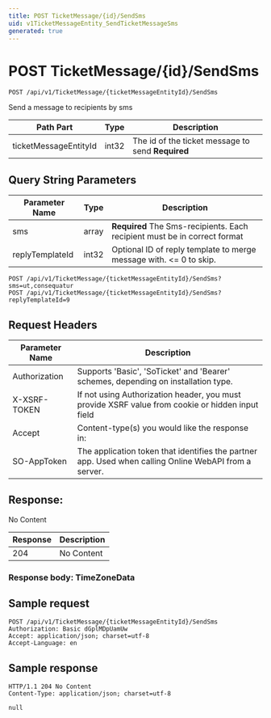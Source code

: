 ```yaml
---
title: POST TicketMessage/{id}/SendSms
uid: v1TicketMessageEntity_SendTicketMessageSms
generated: true
---
```


# POST TicketMessage/{id}/SendSms

```http
POST /api/v1/TicketMessage/{ticketMessageEntityId}/SendSms
```

Send a message to recipients by sms






| Path Part | Type | Description |
|-----------|------|-------------|
| ticketMessageEntityId | int32 | The id of the ticket message to send **Required** |


## Query String Parameters

| Parameter Name | Type |  Description |
|----------------|------|--------------|
| sms | array | **Required** The Sms-recipients. Each recipient must be in correct format |
| replyTemplateId | int32 |  Optional ID of reply template to merge message with. &lt;= 0 to skip. |

```http
POST /api/v1/TicketMessage/{ticketMessageEntityId}/SendSms?sms=ut,consequatur
POST /api/v1/TicketMessage/{ticketMessageEntityId}/SendSms?replyTemplateId=9
```


## Request Headers

| Parameter Name | Description |
|----------------|-------------|
| Authorization  | Supports 'Basic', 'SoTicket' and 'Bearer' schemes, depending on installation type. |
| X-XSRF-TOKEN   | If not using Authorization header, you must provide XSRF value from cookie or hidden input field |
| Accept         | Content-type(s) you would like the response in:  |
| SO-AppToken | The application token that identifies the partner app. Used when calling Online WebAPI from a server. |


## Response:

No Content

| Response | Description |
|----------------|-------------|
| 204 | No Content |

### Response body: TimeZoneData


## Sample request

```http!
POST /api/v1/TicketMessage/{ticketMessageEntityId}/SendSms
Authorization: Basic dGplMDpUamUw
Accept: application/json; charset=utf-8
Accept-Language: en
```

## Sample response

```http_
HTTP/1.1 204 No Content
Content-Type: application/json; charset=utf-8

null
```